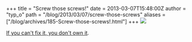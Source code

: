 +++
title = "Screw those screws!"
date = 2013-03-07T15:48:00Z
author = "typ_o"
path = "/blog/2013/03/07/screw-those-screws"
aliases = ["/blog/archives/185-Screw-those-screws!.html"]
+++
[![](/media/void_warranties.jpg)](https://cacher.dozuki.net/static/images/manifesto/ifixit_manifesto_1650x2550.jpg)

[If you can't fix it, you don't own
it](https://cacher.dozuki.net/static/images/manifesto/ifixit_manifesto_1650x2550.jpg).
